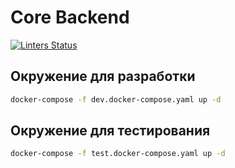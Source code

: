 # Core Backend

[![Linters Status](https://github.com/AITH-Courses/CoreBackend/actions/workflows/linters.yaml/badge.svg?branch=master)](https://github.com/AITH-Courses/CoreBackend/actions/workflows/linters.yaml)


## Окружение для разработки
```bash
docker-compose -f dev.docker-compose.yaml up -d
```

## Окружение для тестирования
```bash
docker-compose -f test.docker-compose.yaml up -d
```
